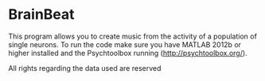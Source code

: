 # BrainBeat
This program allows you to create music from the activity of a population of single neurons. To run the code make sure you have MATLAB 2012b or higher installed and the Psychtoolbox running (http://psychtoolbox.org/).

All rights regarding the data used are reserved

